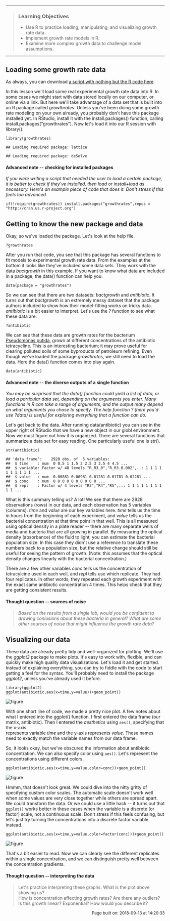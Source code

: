 ------------------------------------------------------------------------

> ### Learning Objectives
>
> -   Use R to practice loading, manipulating, and visualizing growth
>     rate data.
> -   Implement growth rate models in R.
> -   Examine more complex growth data to challenge model assumptions.

------------------------------------------------------------------------

Loading some growth rate data
-----------------------------

As always, you can download [a script with nothing but the R code
here](../scripts/E-01-growth-rates.R).

In this lesson we'll load some real experimental growth rate data into
R. In some cases we might start with data stored locally on our
computer, or online via a link. But here we'll take advantage of a data
set that is built into an R package called *growthrates*. Unless you've
been doing some growth rate modeling on your own already, you probably
don't have this package installed yet. In RStudio, install it with the
install.packages() function, calling install.packages("growthrates").
Now let's load it into our R session with library().

    library(growthrates)

    ## Loading required package: lattice

    ## Loading required package: deSolve

#### Advanced note -- checking for installed packages

*If you were writing a script that needed the user to load a certain
package, it is better to check if they've installed, then load or
install+load as necessary. Here's an example piece of code that does it.
Don't stress if this feels too advanced.*

    if(!require(growthrates)) install.packages("growthrates",repos = "http://cran.us.r-project.org")

Getting to know the new package and data
----------------------------------------

Okay, so we've loaded the package. Let's look at the help file.

    ?growthrates

After you run that code, you see that this package has several functions
to fit models to experimental growth rate data. From the examples at the
bottom it looks like they've included some data sets. They work with the
data *bactgrowth* in this example. If you want to know what data are
included in a package, the data() function can help you.

    data(package = "growthrates")

So we can see that there are two datasets: *bactgrowth* and
*antibiotic*. It turns out that *bactgrowth* is an extremely messy
dataset that the package authors included to show how their
model-fitting works on tricky data. *antibiotic* is a bit easier to
interpret. Let's use the ? function to see what these data are.

    ?antibiotic

We can see that these data are growth rates for the bacterium
[Pseudomonas putida](https://en.wikipedia.org/wiki/Pseudomonas_putida),
grown at different concentrations of the antibiotic tetracycline. This
is an interesting bacterium; it may prove useful for clearing polluted
soils of some byproducts of petroleum refining. Even though we've loaded
the package *growthrates*, we still need to load the data. Here the
data() function comes into play again.

    data(antibiotic)

#### Advanced note -- the diverse outputs of a single function

*You may be surprised that the data() function could yield a list of
data, or load a particular data set, depending on the arguments you
enter. Many functions in R can take a range of arguments, and the output
many depend on what arguments you chose to specify. The help function ?
(here you'd use ?data) is useful for exploring everything that a
function can do.*

Let's get back to the data. After running data(antibiotic) you can see
in the upper right of RStudio that we have a new object in our globl
environment. Now we must figure out how it is organized. There are
several functions that summarize a data set for easy reading. One
particularly useful one is str().

    str(antibiotic)

    ## 'data.frame':    2928 obs. of  5 variables:
    ##  $ time    : num  0 0.5 1 1.5 2 2.5 3 3.5 4 4.5 ...
    ##  $ variable: Factor w/ 48 levels "R_R3_0","R_R3_0.002",..: 1 1 1 1 1 1 1 1 1 1 ...
    ##  $ value   : num  0.00881 0.00981 0.01281 0.01781 0.02281 ...
    ##  $ conc    : num  0 0 0 0 0 0 0 0 0 0 ...
    ##  $ repl    : Factor w/ 4 levels "R3","R4","R5",..: 1 1 1 1 1 1 1 1 1 1 ...

What is this summary telling us? A lot! We see that there are 2928
observations (rows) in our data, and each observation has 5 variables
(columns). *time* and *value* are our key variables here. *time* tells
us the time in hours from the beginning of each experiment, and *value*
tells us the bacterial concentration at that time point in that well.
This is all measured using optical density in a plate reader -- there
are many separate wells of media and bacteria that are all growing in
parallel. By measuring the optical density (absorbance) of the fluid to
light, you can estimate the bacterial population size. In this case they
didn't use a reference to translate these numbers back to a population
size, but the relative change should still be useful for seeing the
pattern of growth. (Note: this assumes that the optical density changes
linearly with the bacterial concentration.)

There are a few other variables *conc* tells us the concentration of
tetracylcine used in each well, and *repl* tells use which replicate.
They had four replicates. In other words, they repeated each growth
experiment with the exact same antibiotic concentration 4 times. This
helps check that they are getting consistent results.

#### Thought question -- sources of noise

> *Based on the results from a single lab, would you be confident to
> drawing conlusions about these bacteria in general? What are some
> other sources of noise that might influence the growth rate data?*

Visualizing our data
--------------------

These data are already pretty tidy and well-organized for plotting.
We'll use the *ggplot2* package to make plots. It's easy to work with,
flexible, and can quickly make high quality data visualizations. Let's
load it and get started. Instead of explaining everything, you can try
to fiddle with the code to start getting a feel for the syntax. You'll
probably need to install the package *ggplot2*, unless you've already
used it before.

    library(ggplot2)
    ggplot(antibiotic,aes(x=time,y=value))+geom_point()

![figure](E-01-growth-rates_files/figure-markdown_strict/unnamed-chunk-9-1.png)

With one short line of code, we made a pretty nice plot. A few notes
about what I entered into the ggplot() function. I first entered the
data frame (our matrix, antibiotic). Then I entered the *aesthetics*
using `aes()`, specifying that the x-axis  
represents variable *time* and the y-axis represents *value*. These
names need to exactly match the variable names from our data frame.

So, it looks okay, but we've obscured the information about antibiotic
concentration. We can also specify color using `aes()`. Let's represent
the concentrations using different colors.

    ggplot(antibiotic,aes(x=time,y=value,color=conc))+geom_point()

![figure](E-01-growth-rates_files/figure-markdown_strict/unnamed-chunk-10-1.png)

Hmmm, that doesn't look great. We could dive into the nitty gritty of
specifying custom color scales. The automatic scale doesn't work well
when some values are very close together while others are spread apart.
We could transform the data. Or we could use a little hack -- it turns
out that `ggplot()` works better in these cases when the variable is a
discrete (or factor) scale, not a continuous scale. Don't stress if this
feels confusing, but let's just try turning the concentrations into a
discrete factor variable instead.

    ggplot(antibiotic,aes(x=time,y=value,color=factor(conc)))+geom_point()

![figure](E-01-growth-rates_files/figure-markdown_strict/unnamed-chunk-11-1.png)

That's a bit easier to read. Now we can clearly see the different
replicates within a single concentration, and we can distinguish pretty
well between the concentration gradients.

#### Thought question -- interpreting the data

> Let's practice interpreting these graphs. What is the plot above
> showing us?  
> How is concentration affecting growth rates? Are there any outliers?
> Is this growth linear? Exponential? How would you describe it?

<p style="text-align: right; font-size: small;">
Page built on: 2018-09-13 at 14:20:33
</p>
